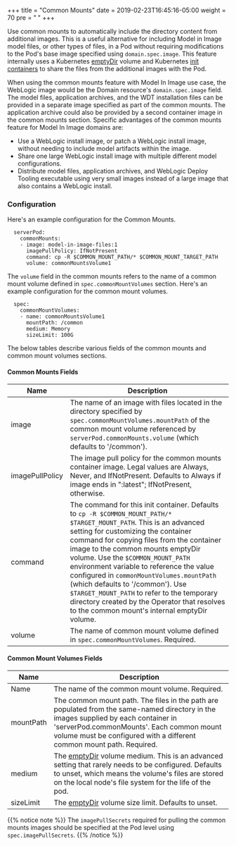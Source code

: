 +++
title = "Common Mounts"
date = 2019-02-23T16:45:16-05:00
weight = 70
pre = "<b> </b>"
+++

Use common mounts to automatically include the directory content from additional images. This is a useful alternative for including Model in Image model files, or other types of files, in a Pod without requiring modifications to the Pod's base image specified using `domain.spec.image`. This feature internally uses a Kubernetes [emptyDir](https://kubernetes.io/docs/concepts/storage/volumes/#emptydir) volume and Kubernetes [init containers](https://kubernetes.io/docs/concepts/workloads/pods/init-containers/) to share the files from the additional images with the Pod.

When using the common mounts feature with Model In Image use case, the WebLogic image would be the Domain resource's `domain.spec.image` field. The model files, application archives, and the WDT installation files can be provided in a separate image specified as part of the common mounts. The application archive could also be provided by a second container image in the common mounts section. Specific advantages of the common mounts feature for Model In Image domains are:
  - Use a WebLogic install image, or patch a WebLogic install image, without needing to include model artifacts within the image.
  - Share one large WebLogic install image with multiple different model configurations.
  - Distribute model files, application archives, and WebLogic Deploy Tooling executable using very small images instead of a large image that also contains a WebLogic install.

### Configuration
Here's an example configuration for the Common Mounts. 

```
  serverPod:
    commonMounts:
    - image: model-in-image-files:1
      imagePullPolicy: IfNotPresent
      command: cp -R $COMMON_MOUNT_PATH/* $COMMON_MOUNT_TARGET_PATH
      volume: commonMountsVolume1
```

The `volume` field in the common mounts refers to the name of a common mount volume defined in `spec.commonMountVolumes` section. Here's an example configuration for the common mount volumes.
```
  spec:
    commonMountVolumes:
    - name: commonMountsVolume1
      mountPath: /common
      medium: Memory
      sizeLimit: 100G
```
The below tables describe various fields of the common mounts and common mount volumes sections.

#### Common Mounts Fields
| Name |  Description
| --- | --- 
| image | The name of an image with files located in the directory specified by `spec.commonMountVolumes.mountPath` of the common mount volume referenced by `serverPod.commonMounts.volume` (which defaults to '/common').
| imagePullPolicy | The image pull policy for the common mounts container image. Legal values are Always, Never, and IfNotPresent. Defaults to Always if image ends in ":latest"; IfNotPresent, otherwise.
| command | The command for this init container. Defaults to `cp -R $COMMON_MOUNT_PATH/* $TARGET_MOUNT_PATH`. This is an advanced setting for customizing the container command for copying files from the container image to the common mounts emptyDir volume. Use the `$COMMON_MOUNT_PATH` environment variable to reference the value configured in `commonMountVolumes.mountPath` (which defaults to '/common'). Use `$TARGET_MOUNT_PATH` to refer to the temporary directory created by the Operator that resolves to the common mount's internal emptyDir volume.
| volume | The name of common mount volume defined in `spec.commonMountVolumes`. Required.

#### Common Mount Volumes Fields
| Name |  Description
| --- | --- 
| Name | The name of the common mount volume. Required.
| mountPath | The common mount path. The files in the path are populated from the same-named directory in the images supplied by each container in 'serverPod.commonMounts'. Each common mount volume must be configured with a different common mount path. Required.
| medium | The [emptyDir](https://kubernetes.io/docs/concepts/storage/volumes/#emptydir) volume medium. This is an advanced setting that rarely needs to be configured. Defaults to unset, which means the volume's files are stored on the local node's file system for the life of the pod.
| sizeLimit | The [emptyDir](https://kubernetes.io/docs/concepts/storage/volumes/#emptydir) volume size limit. Defaults to unset.


{{% notice note %}}  The `imagePullSecrets` required for pulling the common mounts images should be specified at the Pod level using `spec.imagePullSecrets`.
{{% /notice %}}
